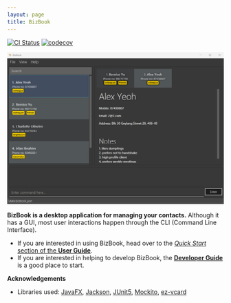 ```yaml
---
layout: page
title: BizBook
---
```

<!-- [![CI Status](https://github.com/se-edu/addressbook-level3/workflows/Java%20CI/badge.svg)](https://github.com/se-edu/addressbook-level3/actions) -->
[![CI Status](https://github.com/AY2425S1-CS2103-F10-3/tp/actions/workflows/gradle.yml/badge.svg?branch=master)](https://github.com/AY2425S1-CS2103-F10-3/tp/actions/workflows/gradle.yml)
[![codecov](https://codecov.io/gh/AY2425S1-CS2103-F10-3/tp/graph/badge.svg?token=XDT6OIN0I7)](https://codecov.io/gh/AY2425S1-CS2103-F10-3/tp)

![Ui](images/Ui.png)

**BizBook is a desktop application for managing your contacts.** Although it has a GUI, most user interactions happen
through the CLI (Command Line Interface).

* If you are interested in using BizBook, head over to the [_Quick Start_ section of the **User Guide**](UserGuide.html#quick-start).
* If you are interested in helping to develop BizBook, the [**Developer Guide**](DeveloperGuide.html) is a good place to start.


**Acknowledgements**

* Libraries used: [JavaFX](https://openjfx.io/), [Jackson](https://github.com/FasterXML/jackson), [JUnit5](https://github.com/junit-team/junit5), [Mockito](https://github.com/mockito/mockito), [ez-vcard](https://github.com/mangstadt/ez-vcard)
